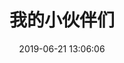 ---
layout: links
title: 我的小伙伴们
date: 2019-06-21 13:06:06
keywords: 链接
description: 云游和他的小伙伴们
comments: true
links:
  - 
    url: https://yumesama.cn
    img: https://cdn.jsdelivr.net/gh/ZHANGYANG980313/cdn@1.5.1/img/custom/avatar.jpg
    name: YumeSama
    desc: ゆめ Yume
---